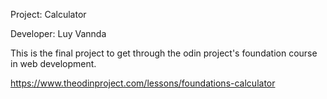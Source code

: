 Project: Calculator

Developer: Luy Vannda

This is the final project to get through the odin project's foundation course in web development.

https://www.theodinproject.com/lessons/foundations-calculator